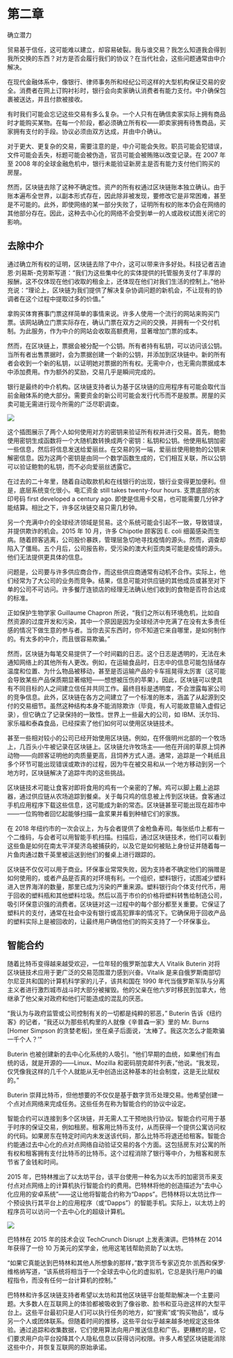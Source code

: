 # 第二章

确立潜力

贸易基于信任，这可能难以建立，却容易破裂。我与谁交易？我怎么知道我会得到我所交换的东西？对方是否会履行我们的协议？在当代社会，这些问题通常由中介解决。

在现代金融体系中，像银行、律师事务所和经纪公司这样的大型机构保证交易的安全。消费者在网上订购衬衫时，银行会向卖家确认消费者有能力支付。中介确保包裹被送达，并且付款被接收。

有时我们可能会忘记这些交易有多么复杂。一个人只有在确信卖家实际上拥有商品时才能购买某物。在每一个阶段，都必须确立所有权——即卖家拥有待售商品，买家拥有支付的手段。协议必须由双方达成，并由中介确认。

对于更大、更复杂的交易，需要注意的是，中介可能会失败。职员可能会犯错误，文件可能会丢失，标题可能会被伪造，官员可能会被贿赂以改变记录。在 2007 年至 2008 年的全球金融危机中，银行未能验证新房主是否有能力支付他们购买的房屋。

然而，区块链去除了这种不确定性。资产的所有权通过区块链账本独立确认。由于账本遍布全世界，以副本形式存在，因此除非被发现，要修改它是非常困难，甚至是不可能的。此外，即使网络的某一部分失败了，证明所有权的账本仍会在网络的其他部分存在。因此，这种去中心化的网络不会受到单一的人或政权试图关闭它的影响。

## 去除中介

通过确立所有权的证明，区块链去除了中介，这可以带来许多好处。科技记者吉迪恩·刘易斯-克劳斯写道：“我们为这些集中化的实体提供的托管服务支付了丰厚的报酬，这不仅体现在他们收取的租金上，还体现在他们对我们生活的控制上。”他补充说：“理论上，区块链为我们提供了解决复杂协调问题的新机会，不让现有的协调者在这个过程中提取过多的价值。”

拿购买体育赛事门票这样简单的事情来说。许多人使用一个流行的网站来购买门票。该网站确立门票实际存在，确认门票在双方之间的交换，并拥有一个交付机制。为此服务，作为中介的网站会收取高额费用，显著增加门票的成本。

然而，在区块链上，票据会被分配一个公钥。所有者持有私钥，可以访问该公钥。当所有者出售票据时，会为票据创建一个新的公钥，并添加到区块链中。新的所有者会收到一个新的私钥，以证明她对票据的所有权。无需中介，也无需向票据成本中添加费用。作为额外的奖励，交易几乎是瞬间完成的。

银行是最终的中介机构。区块链支持者认为基于区块链的应用程序有可能会取代当前金融体系的绝大部分。需要资金的新公司可能会发行代币而不是股票。房屋的买卖可能无需进行现今所需的广泛尽职调查。

![](img/Crypto_p22.jpg)

这个插图展示了两个人如何使用对方的密钥来验证所有权并进行交易。首先，鲍勃使用密钥生成函数将一个大随机数转换成两个密钥：私钥和公钥。他使用私钥加密一些信息，然后将信息发送给爱丽丝。在交易的另一端，爱丽丝使用鲍勃的公钥来解密信息。因为这两个密钥是由同一个数学函数生成的，它们相互关联，所以公钥可以验证鲍勃的私钥，而不必向爱丽丝透露它。

在过去的二十年里，随着自动取款机和在线银行的出现，银行业变得更加便利。但是，底层系统变化很小。电汇资金 still takes twenty-four hours. 支票底部的水印号码 first developed a century ago. 即使是信用卡交易，也可能需要几分钟才能结算。相比之下，许多区块链交易只需几秒钟。

另一个充满中介的全球经济领域是贸易。这个系统可能会引起不一致，导致错误，并提供欺诈的机会。2015 年 10 月，许多 Chipotle 顾客因 E. coli 细菌感染而生病。随着顾客逃离，公司股价暴跌，管理层急切地寻找疫情的源头。然而，调查却陷入了僵局。五个月后，公司报告称，受污染的澳大利亚肉类可能是疫情的源头。他们无法提供更具体的信息。

问题是，公司要与许多供应商合作，而这些供应商通常有动机不合作。实际上，他们经常为了大公司的业务而竞争。结果，信息可能对供应链的其他成员或甚至对下单的公司不可访问。许多餐厅连锁店的经理无法确认他们收到的食物是否符合达成的标准。

正如保护生物学家 Guillaume Chapron 所说，“我们之所以有环境危机，比如自然资源的过度开发和污染，其中一个原因是因为全球经济中充满了在没有太多责任感的情况下做生意的参与者。当你去买东西时，你不知道它来自哪里，是如何制作的。有太多的中介，而且很容易欺骗。”

然而，区块链为每笔交易提供了一个时间戳的日志。这个日志是透明的，无法在未通知网络上的其他所有人更改。例如，在运输食品时，日志中的信息可能包括储存温度和位置、为什么物品被移动，甚至是否运输产品的卡车摇晃得太厉害（这可能会导致某些产品保质期显著缩短——想想被压伤的苹果）。因此，区块链可以使具有不同目标的人之间建立信任并共同工作。最终目标是透明度，不会泄露每家公司的竞争信息。此外，区块链在各方之间建立了一个标准的账本，涵盖了从起源到交付的交易细节。虽然这种结构本身不能消除欺诈（毕竟，有人可能故意输入虚假记录），但它确立了记录保持的一致性。世界上一些最大的公司，如 IBM、沃尔玛、家乐福和泰森食品，已经探索了他们如何可以使用区块链技术。

甚至一些相对较小的公司已经开始使用区块链。例如，在怀俄明州北部的一个牧场上，几百头小牛被记录在区块链上。区块链允许牧场主——他在开阔的草原上饲养动物——向顾客证明他的肉质量更高，且饲养方式人道。通常，追踪是一个耗纸且多个环节可能出现错误或欺诈的过程，因为牛在被交易和从一个地方移动到另一个地方时，区块链解决了追踪牛肉的这些挑战。

区块链技术可能让食客对即将食用的鸡有一个亲密的了解。鸡可以脚上戴上追踪器，通过供应链从农场追踪到餐桌。关于每只鸡的信息被上传到区块链。食客通过手机应用程序下载这些信息，这可能成为新的常态。区块链甚至可能出现在超市中——一位购物者回忆起能够扫描一盒浆果并看到种植它们的家族。

在 2018 年纽约市的一次会议上，为与会者提供了金枪鱼寿司。每张纸巾上都有一个二维码，与会者可以用智能手机扫描。扫描后，通过区块链技术，他们可以看到这些鱼是如何在南太平洋斐济岛被捕获的，以及它是如何被贴上身份证并随着每一片鱼肉通过数千英里被运送到他们的餐桌上进行跟踪的。

区块链不仅仅可以用于商业。环保事业常常失败，因为支持者不确定他们的捐赠是如何使用的，或者产品是否真的对环境有利。一个组织，塑料银行，试图减少塑料进入世界海洋的数量，那里已成为污染的严重来源。塑料银行向个体支付代币，用于回收的塑料瓶和其他塑料垃圾。然后以高于市价的价格将塑料转售给制造公司，吸引环保意识强的消费者。区块链对这一过程中的每个部分都至关重要。它保证了塑料片的支付，通常在社会中没有银行或高犯罪率的情况下。它确保用于回收产品的塑料实际上是被回收的，让最终用户确信他们的购买支持了一个环保事业。

## 智能合约

随着比特币变得越来越受欢迎，一位年轻的俄罗斯加拿大人 Vitalik Buterin 对将区块链技术应用于更广泛的交易范围潜力感到兴奋。Vitalik 是来自俄罗斯南部切尔尼亚共和国的计算机科学家的儿子，该共和国在 1990 年代当俄罗斯军队与分离主义者进行激烈城市战斗时大部分被摧毁。他的父亲在他六岁时移民到加拿大，他继承了他父亲对政府和他们可能造成的混乱的厌恶。

“我认为与政府监管或公司控制有关的一切都是纯粹的邪恶，” Buterin 告诉《纽约客》的记者，“我还以为那些机构里的人就像《辛普森一家》里的 Mr. Burns [Homer Simpson 的贪婪老板]，坐在桌子后面说，‘太棒了。我这次怎么才能欺骗一千个人？’”

Buterin 也被创建新的去中心化系统的人吸引。“他们早期的血统，如果他们有血统的话，就是开源的——Linux、Mozilla 和密码朋克邮件列表，”他说。“我发现，仅凭像我这样的几千个人就能从无中创造出这种基本的社会制度，这是无比赋权的。”

Buterin 崇拜比特币，但他想要的不仅仅是基于数字货币处理交易。他希望创建一个点对点网络来完成任务。这些任务在称为智能合约的协议中设定。

智能合约可以连接到多个区块链，并无需人工干预地执行协议。智能合约可用于基于时序的保证交易，例如租房。租客用比特币支付，从而获得一个提供公寓访问权的代码。如果房东在特定时间内未发送该代码，那么比特币将退还给租客。智能合约能通过去中心化的点对点网络自动验证交易的各个方面。这包括房东对公寓的所有权和租客拥有支付比特币的比特币。这个过程消除了银行等中介，为租客和房东节省了金钱和时间。

2015 年，巴特林推出了以太坊平台，该平台使用一种名为以太币的加密货币来支付点对点网络上的计算机执行智能合约的费用。巴特林将他的创造描述为“去中心化应用的安卓系统”——这让他将智能合约称为“Dapps”。巴特林将以太坊比作一个预设执行其平台上的应用程序（或“Dapps”）的智能手机。实际上，以太坊上的程序员可以访问一个去中心化的超级计算机。

![](img/GettyImages-500445678.jpg)

巴特林在 2015 年的技术会议 TechCrunch Disrupt 上发表演讲。巴特林在 2014 年获得了一份 10 万美元的奖学金，他用这笔钱帮助资助了以太坊。

“如果它真能达到巴特林和其他人所想象的那样，”数字货币专家迈克尔·凯西和保罗·维格纳写道，“该系统将相当于一个全球去中心化的虚拟机，它总是执行用户的编程指令，而没有任何一台计算机的控制。”

巴特林和许多区块链支持者希望以太坊和其他区块链平台能帮助解决一个主要问题。大多数人在互联网上的体验都被吸收到了像谷歌、脸书和亚马逊这样的大型平台上。这些平台最初只是人们可以执行任务的地方，如“搜索”或“购买物品”，或与另一个人或团体联系。但随着时间的推移，这些平台似乎越来越多地规定这些体验。通过追踪和收集数据，它们使用算法向用户推送信息和广告。更糟糕的是，它们要求用户向平台投降其个人隐私信息以获得访问权限。许多人希望区块链能消除这些中介，并恢复互联网的原始承诺。
